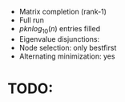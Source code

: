 - Matrix completion (rank-1)
- Full run
- $p k n log_{10}(n)$ entries filled
- Eigenvalue disjunctions: 
- Node selection: only bestfirst
- Alternating minimization: yes

# TODO: